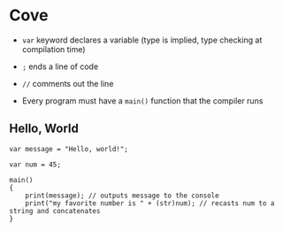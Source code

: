 # Cove

* `var` keyword declares a variable (type is implied, type checking at compilation time)

* `;` ends a line of code

* `//` comments out the line

* Every program must have a `main()` function that the compiler runs

## Hello, World
```
var message = "Hello, world!";

var num = 45;

main() 
{
	print(message);	// outputs message to the console
	print("my favorite number is " + (str)num);	// recasts num to a string and concatenates	
}
```
